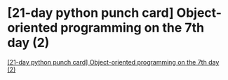 # [21-day python punch card] Object-oriented programming on the 7th day (2)
[[21-day python punch card] Object-oriented programming on the 7th day (2)](https://aiwithcloud.com/2022/09/19/21_day_python_punch_card_object_oriented_programming_on_the_7th_day_2/)